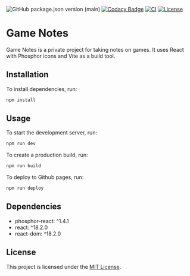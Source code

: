 ![GitHub package.json version (main)](https://img.shields.io/github/package-json/v/EdTonatto/game-notes/main?label=main)
[![Codacy Badge](https://app.codacy.com/project/badge/Grade/2e4b2a7dd3b04a56a0d9933ad8b50b28)](https://app.codacy.com/gh/EdTonatto/game-notes/dashboard?utm_source=gh&utm_medium=referral&utm_content=&utm_campaign=Badge_grade)
[![CI](https://github.com/EdTonatto/game-notes/actions/workflows/main.yml/badge.svg)](https://github.com/EdTonatto/game-notes/actions/workflows/main.yml)
[![License](https://img.shields.io/github/license/EdTonatto/game-notes.svg)](https://github.com/EdTonatto/game-notes/blob/main/LICENSE)

# Game Notes

Game Notes is a private project for taking notes on games. It uses React with Phosphor icons and Vite as a build tool.

## Installation

To install dependencies, run:

```bash
npm install
```

## Usage

To start the development server, run:

```bash
npm run dev
```

To create a production build, run:

```bash
npm run build
```

To deploy to Github pages, run:

```bash
npm run deploy
```

## Dependencies

  - phosphor-react: ^1.4.1
  - react: ^18.2.0
  - react-dom: ^18.2.0

## License

This project is licensed under the [MIT License](https://opensource.org/licenses/MIT).
